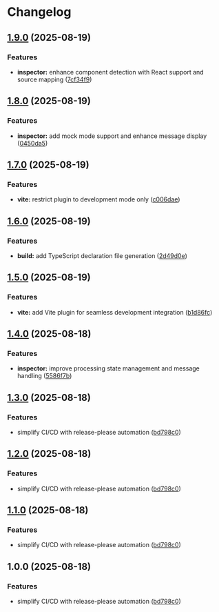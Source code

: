 # Changelog

## [1.9.0](https://github.com/nguyenvanduocit/instantCode/compare/v1.8.0...v1.9.0) (2025-08-19)


### Features

* **inspector:** enhance component detection with React support and source mapping ([7cf34f9](https://github.com/nguyenvanduocit/instantCode/commit/7cf34f9e75f9c2cfd01eac5ea4a0a71fddb520ca))

## [1.8.0](https://github.com/nguyenvanduocit/instantCode/compare/v1.7.0...v1.8.0) (2025-08-19)


### Features

* **inspector:** add mock mode support and enhance message display ([0450da5](https://github.com/nguyenvanduocit/instantCode/commit/0450da598254ebec9db810e6cf4aefd7a07a9cb9))

## [1.7.0](https://github.com/nguyenvanduocit/instantCode/compare/v1.6.0...v1.7.0) (2025-08-19)


### Features

* **vite:** restrict plugin to development mode only ([c006dae](https://github.com/nguyenvanduocit/instantCode/commit/c006dae7969ece2e778a22f967b33a4c1ad3dff0))

## [1.6.0](https://github.com/nguyenvanduocit/instantCode/compare/v1.5.0...v1.6.0) (2025-08-19)


### Features

* **build:** add TypeScript declaration file generation ([2d49d0e](https://github.com/nguyenvanduocit/instantCode/commit/2d49d0e58a6938dab604980d299720596fe87c98))

## [1.5.0](https://github.com/nguyenvanduocit/instantCode/compare/v1.4.0...v1.5.0) (2025-08-19)


### Features

* **vite:** add Vite plugin for seamless development integration ([b1d86fc](https://github.com/nguyenvanduocit/instantCode/commit/b1d86fcf88815a999adda5f87549726b4a254f63))

## [1.4.0](https://github.com/nguyenvanduocit/instantCode/compare/v1.3.0...v1.4.0) (2025-08-18)


### Features

* **inspector:** improve processing state management and message handling ([5586f7b](https://github.com/nguyenvanduocit/instantCode/commit/5586f7ba03285c85fdbec118bd246d0c1a4f924a))

## [1.3.0](https://github.com/nguyenvanduocit/instantCode/compare/v1.2.0...v1.3.0) (2025-08-18)


### Features

* simplify CI/CD with release-please automation ([bd798c0](https://github.com/nguyenvanduocit/instantCode/commit/bd798c096f3e581ede1f48940a5a019c90dca5be))

## [1.2.0](https://github.com/nguyenvanduocit/instantCode/compare/v1.1.0...v1.2.0) (2025-08-18)


### Features

* simplify CI/CD with release-please automation ([bd798c0](https://github.com/nguyenvanduocit/instantCode/commit/bd798c096f3e581ede1f48940a5a019c90dca5be))

## [1.1.0](https://github.com/nguyenvanduocit/instantCode/compare/v1.0.0...v1.1.0) (2025-08-18)


### Features

* simplify CI/CD with release-please automation ([bd798c0](https://github.com/nguyenvanduocit/instantCode/commit/bd798c096f3e581ede1f48940a5a019c90dca5be))

## 1.0.0 (2025-08-18)


### Features

* simplify CI/CD with release-please automation ([bd798c0](https://github.com/nguyenvanduocit/instantCode/commit/bd798c096f3e581ede1f48940a5a019c90dca5be))
